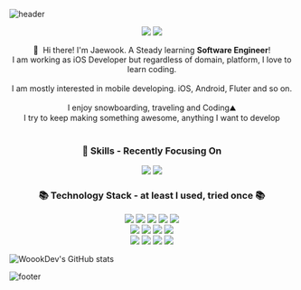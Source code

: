 ![header](https://capsule-render.vercel.app/api?type=waving&color=gradient&height=300&section=header&text=WoookDev&fontSize=90&animation=twinkling)


<p align=center>
  <a href="http://https://woookdev.github.io/" target="_blank"><img src="https://img.shields.io/badge/Blog-DD0B78?style=flat-square&logo=GitHub%20Sponsors&logoColor=white"/></a>
  <a href="mailto:codism365@gmail.com" target="_blank"><img src="https://img.shields.io/badge/codism365@gmail.com-EA4335?style=flat-square&logo=Gmail&logoColor=white"/></a>
</p>

<p align=center>
  👋&nbsp; Hi there! I'm Jaewook. A Steady learning <b>Software Engineer</b>!<br/>
  I am working as iOS Developer but regardless of domain, platform, I love to learn coding.<br/><br/>
  I am mostly interested in mobile developing. iOS, Android, Fluter and so on.<br/><br/>
  I enjoy snowboarding, traveling and Coding⛰<br/>
  I try to keep making something awesome, anything I want to develop <br/><br/>
</p>

<h3 align="center">💪 Skills - Recently Focusing On</h3>

<p align=center>
  <img src="https://img.shields.io/badge/iOS-000000?style=flat-square&logo=iOS&logoColor=white"/>
  <img src="https://img.shields.io/badge/Flutter-02569B?style=flat-square&logo=Flutter&logoColor=white"/>
</p>

<h3 align="center">📚 Technology Stack - at least I used, tried once 📚</h3>

<p align=center>
  <img src="https://img.shields.io/badge/Swift-FA7343?style=flat-square&logo=Swift&logoColor=white"/>
  <img src="https://img.shields.io/badge/Python-3776AB?style=flat-square&logo=Python&logoColor=white"/>
  <img src="https://img.shields.io/badge/Dart-0175C2?style=flat-square&logo=Dart&logoColor=white"/>
  <img src="https://img.shields.io/badge/ReactiveX-B7178C?style=flat-square&logo=ReactiveX&logoColor=white"/>
  <img src="https://img.shields.io/badge/Firebase-FFCA28?style=flat-square&logo=Firebase&logoColor=black"/><br/>
  <img src="https://img.shields.io/badge/Realm-39477F?style=flat-square&logo=Realm&logoColor=white"/>
  <img src="https://img.shields.io/badge/Git-F05032?style=flat-square&logo=Git&logoColor=white"/>
  <img src="https://img.shields.io/badge/Fastlane-B7178C?style=flat-square&logo=Fastlane&logoColor=white"/>
  <img src="https://img.shields.io/badge/React-00F200?style=flat-square&logo=React&logoColor=white"/><br/>
  <img src="https://img.shields.io/badge/ReactNative-F05032?style=flat-square&logo=ReactNative&logoColor=white"/>
  <img src="https://img.shields.io/badge/Django-B7178C?style=flat-square&logo=Django&logoColor=white"/>
  <img src="https://img.shields.io/badge/NestJS-3776AB?style=flat-square&logo=NestJS&logoColor=white"/>
  <img src="https://img.shields.io/badge/Java-39477F?style=flat-square&logo=Java&logoColor=white"/>
</p>

![WoookDev's GitHub stats](https://github-readme-stats.vercel.app/api?username=woookDev&show_icons=true&theme=radical)

![footer](https://capsule-render.vercel.app/api?type=waving&color=gradient&height=150&section=footer&text=Coding%20to%20Coding&fontSize=60&animation=twinkling)
